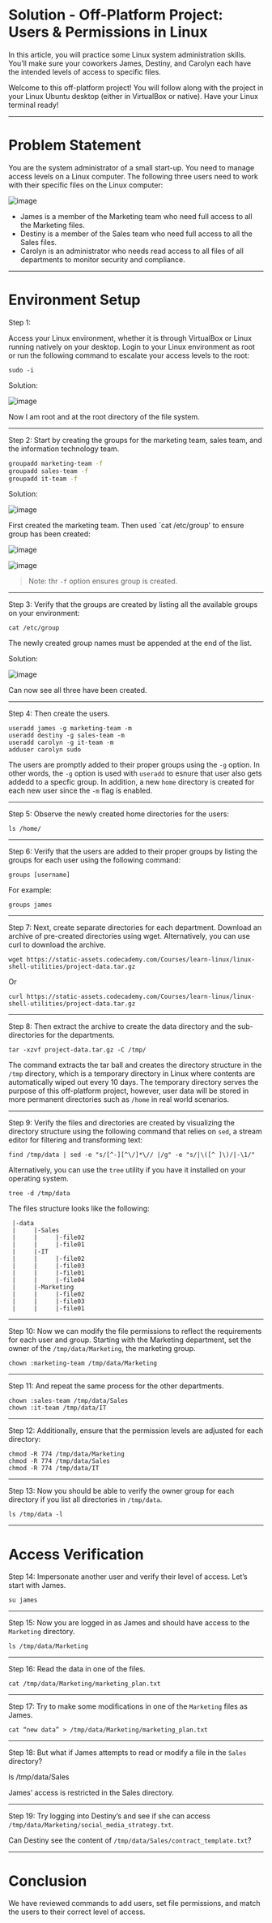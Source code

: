 # Solution - Off-Platform Project: Users & Permissions in Linux

In this article, you will practice some Linux system administration skills. You’ll make sure your coworkers James, Destiny, and Carolyn each have the intended levels of access to specific files.

Welcome to this off-platform project! You will follow along with the project in your Linux Ubuntu desktop (either in VirtualBox or native). Have your Linux terminal ready!

---

# Problem Statement

You are the system administrator of a small start-up. You need to manage access levels on a Linux computer. The following three users need to work with their specific files on the Linux computer:

![image](https://github.com/NwCoder21/Linux-Sandbox/assets/107522496/80cd3557-dd2d-4977-bade-8b54dc88b1ca)

* James is a member of the Marketing team who need full access to all the Marketing files.
* Destiny is a member of the Sales team who need full access to all the Sales files.
* Carolyn is an administrator who needs read access to all files of all departments to monitor security and compliance.

---

# Environment Setup

Step 1:

Access your Linux environment, whether it is through VirtualBox or Linux running natively on your desktop. Login to your Linux environment as root or run the following command to escalate your access levels to the root: 

```
sudo -i
```

Solution:

![image](https://github.com/NwCoder21/Linux-Sandbox/assets/107522496/fe506968-9e1b-49e9-bca6-518c7257f7b0)

Now I am root and at the root directory of the file system. 

---

Step 2: Start by creating the groups for the marketing team, sales team, and the information technology team. 

```bash
groupadd marketing-team -f
groupadd sales-team -f
groupadd it-team -f
```

Solution: 

![image](https://github.com/NwCoder21/Linux-Sandbox/assets/107522496/3489dfd3-b859-475c-8780-8c3adf4f2648)

First created the marketing team. Then used `cat /etc/group' to ensure group has been created:

![image](https://github.com/NwCoder21/Linux-Sandbox/assets/107522496/3a385b5a-3483-45b1-bff0-c363e9d38bbb)

![image](https://github.com/NwCoder21/Linux-Sandbox/assets/107522496/d6e136b1-8ebf-4120-85a0-941996249a45)


> Note: thr `-f` option ensures group is created.

---

Step 3: Verify that the groups are created by listing all the available groups on your environment: 

```
cat /etc/group
```

The newly created group names must be appended at the end of the list.

Solution: 

![image](https://github.com/NwCoder21/Linux-Sandbox/assets/107522496/117cc092-f604-44ee-9f13-5e2487776f3b)

Can now see all three have been created.

---

Step 4: Then create the users.


```
useradd james -g marketing-team -m
useradd destiny -g sales-team -m
useradd carolyn -g it-team -m
adduser carolyn sudo
```

The users are promptly added to their proper groups using the `-g` option. In other words, the `-g` option is used with `useradd` to esnure that user also gets addedd to a specfic group. In addition, a new `home` directory is created for each new user since the `-m` flag is enabled. 

---

Step 5: Observe the newly created home directories for the users:

```
ls /home/
```

---

Step 6: Verify that the users are added to their proper groups by listing the groups for each user using the following command:

```
groups [username]
```

For example:

```
groups james
```

---

Step 7: Next, create separate directories for each department. Download an archive of pre-created directories using wget. Alternatively, you can use curl to download the archive.

```
wget https://static-assets.codecademy.com/Courses/learn-linux/linux-shell-utilities/project-data.tar.gz
```

Or

```
curl https://static-assets.codecademy.com/Courses/learn-linux/linux-shell-utilities/project-data.tar.gz
```

---

Step 8: Then extract the archive to create the data directory and the sub-directories for the departments.

```
tar -xzvf project-data.tar.gz -C /tmp/
```

The command extracts the tar ball and creates the directory structure in the `/tmp` directory, which is a temporary directory in Linux where contents are automatically wiped out every 10 days. The temporary directory serves the purpose of this off-platform project, however, user data will be stored in more permanent directories such as `/home` in real world scenarios. 

---

Step 9: Verify the files and directories are created by visualizing the directory structure using the following command that relies on `sed`, a stream editor for filtering and transforming text:

```
find /tmp/data | sed -e "s/[^-][^\/]*\// |/g" -e "s/|\([^ ]\)/|-\1/"
```

Alternatively, you can use the `tree` utility if you have it installed on your operating system.

```
tree -d /tmp/data
```

The files structure looks like the following:

```
 |-data
 |     |-Sales
 |     |     |-file02
 |     |     |-file01
 |     |-IT
 |     |     |-file02
 |     |     |-file03
 |     |     |-file01
 |     |     |-file04
 |     |-Marketing
 |     |     |-file02
 |     |     |-file03
 |     |     |-file01
```

---

Step 10: Now we can modify the file permissions to reflect the requirements for each user and group. Starting with the Marketing department, set the owner of the `/tmp/data/Marketing`, the marketing group. 

```
chown :marketing-team /tmp/data/Marketing
```

---

Step 11: And repeat the same process for the other departments.

```
chown :sales-team /tmp/data/Sales
chown :it-team /tmp/data/IT
```

---

Step 12: Additionally, ensure that the permission levels are adjusted for each directory:

```
chmod -R 774 /tmp/data/Marketing
chmod -R 774 /tmp/data/Sales
chmod -R 774 /tmp/data/IT
```

---

Step 13: Now you should be able to verify the owner group for each directory if you list all directories in `/tmp/data`.

```
ls /tmp/data -l
```

---

# Access Verification

Step 14: Impersonate another user and verify their level of access. Let’s start with James.

```
su james
```

---

Step 15: Now you are logged in as James and should have access to the `Marketing` directory.

```
ls /tmp/data/Marketing
```

---

Step 16: Read the data in one of the files.

```
cat /tmp/data/Marketing/marketing_plan.txt
```

---

Step 17: Try to make some modifications in one of the `Marketing` files as James.

```
cat “new data” > /tmp/data/Marketing/marketing_plan.txt
```

---

Step 18: But what if James attempts to read or modify a file in the `Sales` directory?

ls /tmp/data/Sales

James’ access is restricted in the Sales directory. 

---

Step 19: Try logging into Destiny’s and see if she can access `/tmp/data/Marketing/social_media_strategy.txt`. 

Can Destiny see the content of `/tmp/data/Sales/contract_template.txt`?

---

# Conclusion

We have reviewed commands to add users, set file permissions, and match the users to their correct level of access. 
















